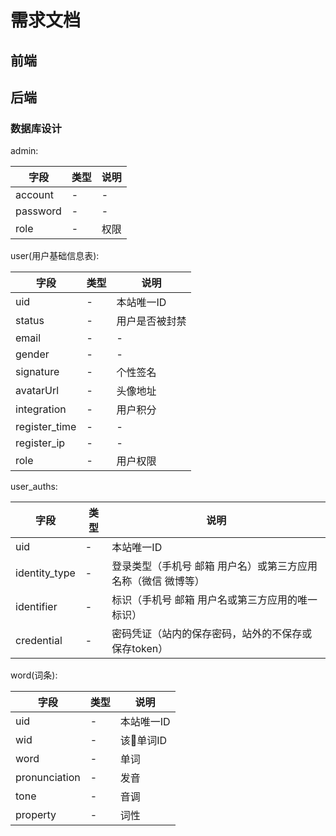 # 需求文档
## 前端
## 后端
### 数据库设计
admin:

| 字段 | 类型 | 说明 |
| - | - |- |
|account|-|-|
|password|-|-|
|role|-|权限|

user(用户基础信息表):

| 字段 | 类型  |说明 |
|-|-|-|
|uid|-|本站唯一ID|
|status|-|用户是否被封禁|
|email|-|-|
|gender|-|-|
|signature|-|个性签名|
|avatarUrl|-|头像地址|
|integration|-|用户积分|
|register_time|-|-|
|register_ip|-|-|
|role|-|用户权限|

user_auths:

|字段|类型|说明|
|-|-|-|
|uid|-|本站唯一ID|
|identity_type|-|登录类型（手机号 邮箱 用户名）或第三方应用名称（微信 微博等）|
|identifier|-|标识（手机号 邮箱 用户名或第三方应用的唯一标识）|
|credential|-|密码凭证（站内的保存密码，站外的不保存或保存token）|

word(词条):

|字段|类型|说明|
|-|-|-|
|uid|-|本站唯一ID|
|wid|-|该单词ID|
|word|-|单词|
|pronunciation|-|发音|
|tone|-|音调|
|property|-|词性|





